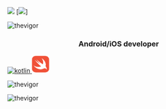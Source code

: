 [![](https://img.shields.io/static/v1?label=PureNative&message=TheVigor&color=blue)](https://t.me/android_mem)
[![](https://komarev.com/ghpvc/?username=thevigor&label=Profile%20views&color=0e75b6&style=flat)]

<p align="left"> <img src="https://komarev.com/ghpvc/?username=thevigor&label=Profile%20views&color=0e75b6&style=flat" alt="thevigor" /> </p>

<h3 align="center">Android/iOS developer</h3>

<p align="left"> <a href="https://kotlinlang.org" target="_blank" rel="noreferrer"> <img src="https://www.vectorlogo.zone/logos/kotlinlang/kotlinlang-icon.svg" alt="kotlin" width="40" height="40"/> </a> <a href="https://developer.apple.com/swift/" target="_blank" rel="noreferrer"> <img src="https://raw.githubusercontent.com/devicons/devicon/master/icons/swift/swift-original.svg" alt="swift" width="40" height="40"/> </a>   </p>

<p align="left"><img src="https://purenative-github-readme-stats.vercel.app/api/top-langs/?username=TheVigor&layout=compact&locale=en&exclude_repo=SvonlyFans,comixGAN" alt="thevigor" /></p>

<p align="left"><img src="https://purenative-github-readme-stats.vercel.app/api?username=TheVigor&count_private=true&show_icons=true&theme=dracula&locale=en" alt="thevigor" /></p>

